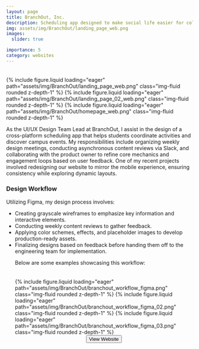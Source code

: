 ```yaml
---
layout: page
title: BranchOut, Inc.
description: Scheduling app designed to make social life easier for college students
img: assets/img/BranchOut/landing_page_web.png
images:
  slider: true

importance: 5
category: websites
---
```


<link rel="stylesheet" href="{{ '/assets/css/style.css' | relative_url }}">

<hr style="height:5pt; visibility:hidden;" />
<swiper-container keyboard="true" scrollbar="true" rewind="true">
  <swiper-slide>{% include figure.liquid loading="eager" path="assets/img/BranchOut/landing_page_web.png" class="img-fluid rounded z-depth-1" %}</swiper-slide>
  <swiper-slide>{% include figure.liquid loading="eager" path="assets/img/BranchOut/landing_page_02_web.png" class="img-fluid rounded z-depth-1" %}</swiper-slide>
  <swiper-slide>{% include figure.liquid loading="eager" path="assets/img/BranchOut/homepage_web.png" class="img-fluid rounded z-depth-1" %}</swiper-slide>
</swiper-container>
<br>

As the UI/UX Design Team Lead at BranchOut, I assist in the design of a cross-platform scheduling app that helps students coordinate activities and discover campus events. My responsibilities include organizing weekly design meetings, conducting asynchronous content reviews via Slack, and collaborating with the product owner to refine core mechanics and engagement loops based on user feedback.
One of my recent projects involved redesigning our website to mirror the mobile experience, ensuring consistency while exploring dynamic layouts.

<h3>Design Workflow</h3>
Utilizing Figma, my design process involves:
<ul>
<li>Creating grayscale wireframes to emphasize key information and interactive elements.</li>
<li>Conducting weekly content reviews to gather feedback.</li>
<li>Applying color schemes, effects, and placeholder images to develop production-ready assets.</li>
<li>Finalizing designs based on feedback before handing them off to the engineering team for implementation.</li>

Below are some examples showcasing this workflow:

<hr style="height:5pt; visibility:hidden;" />
<swiper-container keyboard="true" scrollbar="true" rewind="true">
  <swiper-slide>{% include figure.liquid loading="eager" path="assets/img/BranchOut/branchout_workflow_figma.png" class="img-fluid rounded z-depth-1" %}</swiper-slide>
  <swiper-slide>{% include figure.liquid loading="eager" path="assets/img/BranchOut/branchout_workflow_figma_02.png" class="img-fluid rounded z-depth-1" %}</swiper-slide>
  <swiper-slide>{% include figure.liquid loading="eager" path="assets/img/BranchOut/branchout_workflow_figma_03.png" class="img-fluid rounded z-depth-1" %}</swiper-slide>
</swiper-container>
<br>
<div align="center"><button class="theme-button" onclick="window.location.href='https://www.branchout.app/';">View Website</button></div>

